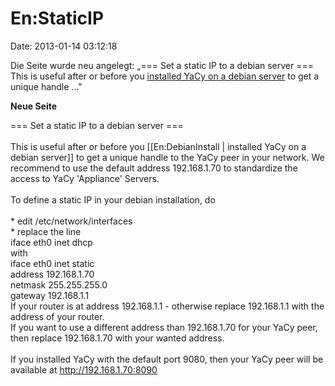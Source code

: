 En:StaticIP
===========

Date: 2013-01-14 03:12:18

Die Seite wurde neu angelegt: „=== Set a static IP to a debian server
=== This is useful after or before you [installed YaCy on a debian
server](/wiki/index.php/En:DebianInstall "En:DebianInstall") to get a
unique handle ..."

**Neue Seite**

<div>

=== Set a static IP to a debian server ===\
\
This is useful after or before you \[\[En:DebianInstall \| installed
YaCy on a debian server\]\] to get a unique handle to the YaCy peer in
your network. We recommend to use the default address 192.168.1.70 to
standardize the access to YaCy \'Appliance\' Servers.\
\
To define a static IP in your debian installation, do\
\
\* edit /etc/network/interfaces\
\* replace the line\
iface eth0 inet dhcp\
with\
iface eth0 inet static\
address 192.168.1.70\
netmask 255.255.255.0\
gateway 192.168.1.1\
If your router is at address 192.168.1.1 - otherwise replace 192.168.1.1
with the address of your router.\
If you want to use a different address than 192.168.1.70 for your YaCy
peer, then replace 192.168.1.70 with your wanted address.\
\
If you installed YaCy with the default port 9080, then your YaCy peer
will be available at http://192.168.1.70:8090

</div>
